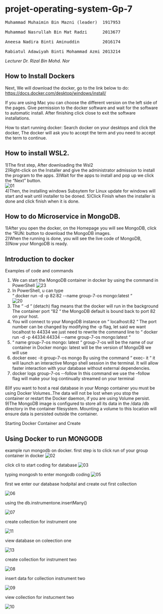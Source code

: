 
# <h1> projet-operating-system-Gp-7 

 
<pre>
Muhammad Muhaimin Bin Mazni (leader)  1917953<br>
Muhammad Nasrullah Bin Mat Radzi      2013677 <br>
Aneesa Nadira Binti Aminuddin         2016174<br>
Rabiatul Adawiyah Binti Mohammad Azmi 2013214
</pre>
 
*Lecturer Dr. Rizal Bin Mohd. Nor*
 

## How to Install Dockers
Next, We will download the docker, go to the link below to do:
https://docs.docker.com/desktop/windows/install/ 

If you are using Mac you can choose the different version on the left side of the pages.
Give permission to the docker software and wait for the software to automatic install. 
After finishing click close to exit the software installations.<br>

How to start running docker:
Search docker on your desktops and click the docker, 
The docker will ask you to accept the term and you need to accept the term to continue.
## How to install WSL2.
 1)The first step, After downloading the Wsl2<br>
 2)Right-click on the Installer and give the administrator admission to install the program to the apps. 
 3)Wait for the apps to install and pop up we click the “Next” button.<br>
 ![01](https://github.com/TheAmin102/projet-operating-system-Gp-7/blob/main/file%20image/01.PNG)<br>
 4)Then, the installing windows Subsytem for Linux update for windows will start and wait until installer to be doned.
 5)Click Finish when the installer is done and click finish when it is done.

## How to do Microservice in MongoDB.
 1)After you open the docker, on the Homepage you will see MongoDB, click the “RUN: button to download the MongoDB images.<br>
 2)When the running is done, you will see the live code of MongoDB,<br>
 3)Now your MongoDB is ready.<br>

## Introduction to docker
 Examples of code and commands
1) We can start the MongoDB container in docker by using the command in PowerShell 
 ![23](https://github.com/TheAmin102/projet-operating-system-Gp-7/blob/main/file%20image%202/23.png)
2) In PowerShell, u can type <br>
“ docker run -d -p 82:82 --name group-7-os mongo:latest “<br>
 ![20](https://github.com/TheAmin102/projet-operating-system-Gp-7/blob/main/file%20image%202/20.png)<br>
3) The “ -d “ (detach) flag means that the docker will run in the background 
The container port “82 “  the MongoDB default is bound back to port 82 on your host. <br>
4) You will connect to your MongoDB instance on “ localhost:82 “
  The port number can be changed by modifying the -p flag, let said we want localhost to 44334 we just need to rewrite the command line to 
“ docker run -d -p 44334:44334 --name group-7-os mongo:latest “
5) “ name group-7-os mongo: latest “
group-7-os will be the name of our container in Docker
mongo: latest will be the version of MongoDB we will use 
6) docker exec -it group-7-os mongo 
By using the command “ exec- it “ it will launch an interactive Mongo shell session in the terminal. It will allow faster interaction with your database without external dependencies.
7) docker logs group-7-os --follow
In this command we use the  –follow flag will make your log continually streamed on your terminal 

8)If you want to host a real database in your Mongo container you must be using Docker Volumes..The data will not be lost when you stop the container or restart the Docker daemon, if you are using  Volume persist.<br>
9)The MongoDB image is configured to store all its data in the /data /db directory in the container filesystem. Mounting a volume to this location will ensure data is persisted outside the container.<br>
 
 Starting Docker Container and Create 

 
## Using Docker to run MONGODB 
example run mongodb on docker.
 first step is to click run of your group container in docker 
![02](https://github.com/TheAmin102/projet-operating-system-Gp-7/blob/main/file%20image/02.png)

click cli to start coding for database
 ![03](https://github.com/TheAmin102/projet-operating-system-Gp-7/blob/main/file%20image/03.png)
 
 typing mongosh to enter mongodb coding
 ![05](https://github.com/TheAmin102/projet-operating-system-Gp-7/blob/main/file%20image/05.png)

first we enter our database hodpital and create out first collection 
 
![06](https://github.com/TheAmin102/projet-operating-system-Gp-7/blob/main/file%20image/06.png)
 
using the db.instrumentone.insertMany()
 
![07](https://github.com/TheAmin102/projet-operating-system-Gp-7/blob/main/file%20image/07.png)
 
 create collection for instrument one
 
![11](https://github.com/TheAmin102/projet-operating-system-Gp-7/blob/main/file%20image/11.png)
 
 view database on coleection one
 
![13](https://github.com/TheAmin102/projet-operating-system-Gp-7/blob/main/file%20image/13.png)

 create collection for instrument two
 
![08](https://github.com/TheAmin102/projet-operating-system-Gp-7/blob/main/file%20image/08.png)
 
 insert data for collection instrument two
 
![09](https://github.com/TheAmin102/projet-operating-system-Gp-7/blob/main/file%20image/09.png)
 
 view collection for instucment two
 
 ![10](https://github.com/TheAmin102/projet-operating-system-Gp-7/blob/main/file%20image/10.png)
 <br>
 

 
 
 
 

 
